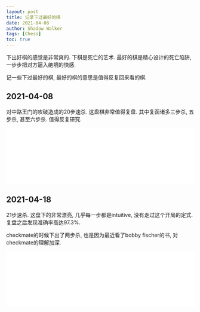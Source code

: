 ```yaml
---
layout: post
title: 记录下过最好的棋
date: 2021-04-08
author: Shadow Walker
tags: [Chess]
toc: true
---
```


下出好棋的感觉是非常爽的.  下棋是死亡的艺术. 最好的棋是精心设计的死亡陷阱, 一步步把对方逼入绝境的快感. 

记一些下过最好的棋, 最好的棋的意思是值得反复回来看的棋. 

## 2021-04-08

对中路王门的攻破造成的20步速杀. 这盘棋非常值得复盘.  其中复函诸多三步杀, 五步杀, 甚至六步杀. 值得反复研究. 

<iframe id="7851932" allowtransparency="true" frameborder="0" style="width:100%;border:none;" src="//www.chess.com/emboard?id=7851932"></iframe><script>window.addEventListener("message",e=>{e['data']&&"7851932"===e['data']['id']&&document.getElementById(`${e['data']['id']}`)&&(document.getElementById(`${e['data']['id']}`).style.height=`${e['data']['frameHeight']+30}px`)});</script>


## 2021-04-18

21步速杀. 这盘下的非常漂亮, 几乎每一步都是intuitive, 没有走过这个开局的定式.  复盘之后发现准确率高达97.3%.  

checkmate的时候下出了两步杀, 也是因为最近看了bobby fischer的书, 对checkmate的理解加深. 

<iframe id="7900418" allowtransparency="true" frameborder="0" style="width:100%;border:none;" src="//www.chess.com/emboard?id=7900418"></iframe><script>window.addEventListener("message",e=>{e['data']&&"7900418"===e['data']['id']&&document.getElementById(`${e['data']['id']}`)&&(document.getElementById(`${e['data']['id']}`).style.height=`${e['data']['frameHeight']+30}px`)});</script>
